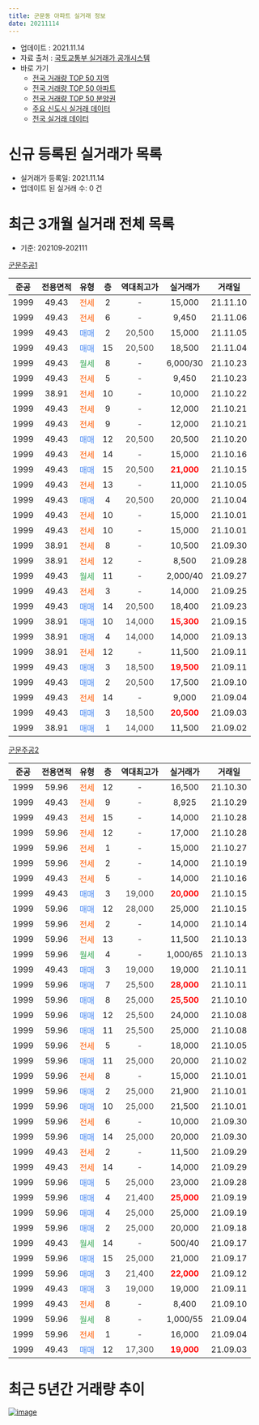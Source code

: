 ```yaml
---
title: 군문동 아파트 실거래 정보
date: 20211114
---
```


* 업데이트 : 2021.11.14
* 자료 출처 : [국토교통부 실거래가 공개시스템](http://rt.molit.go.kr)
* 바로 가기
    * [전국 거래량 TOP 50 지역](https://apt-info.github.io/apt-trade-info/tr)
    * [전국 거래량 TOP 50 아파트](https://apt-info.github.io/apt-trade-info/ta)
    * [전국 거래량 TOP 50 분양권](https://apt-info.github.io/apt-trade-info/tb)
    * [주요 신도시 실거래 데이터](https://apt-info.github.io/apt-trade-info/newtown)
    * [전국 실거래 데이터](https://apt-info.github.io/apt-trade-info/all)



<script async src="https://pagead2.googlesyndication.com/pagead/js/adsbygoogle.js"></script>
<!-- 기본광고 -->
<ins class="adsbygoogle"
     style="display:block"
     data-ad-client="ca-pub-1142216861245946"
     data-ad-slot="4805727019"
     data-ad-format="auto"
     data-full-width-responsive="true"></ins>
<script>
     (adsbygoogle = window.adsbygoogle || []).push({});
</script>


# 신규 등록된 실거래가 목록

* 실거래가 등록일: 2021.11.14
* 업데이트 된 실거래 수: 0 건




<script async src="https://pagead2.googlesyndication.com/pagead/js/adsbygoogle.js"></script>
<!-- 기본광고 -->
<ins class="adsbygoogle"
     style="display:block"
     data-ad-client="ca-pub-1142216861245946"
     data-ad-slot="4805727019"
     data-ad-format="auto"
     data-full-width-responsive="true"></ins>
<script>
     (adsbygoogle = window.adsbygoogle || []).push({});
</script>


# 최근 3개월 실거래 전체 목록
* 기준: 202109-202111


[군문주공1](https://search.naver.com/search.naver?query=%EA%B5%B0%EB%AC%B8%EC%A3%BC%EA%B3%B51)

|준공|전용면적|유형|층|역대최고가|실거래가|거래일|
|:---:|:---:|:---:|:---:|:---:|:---:|:---:|
|1999|49.43|<span style="color:#FF5A00">전세</span>|2|<span style="color:#444444">-</span>|15,000|21.11.10|
|1999|49.43|<span style="color:#FF5A00">전세</span>|6|<span style="color:#444444">-</span>|9,450|21.11.06|
|1999|49.43|<span style="color:#4285F3">매매</span>|2|<span style="color:#444444">20,500</span>|15,000|21.11.05|
|1999|49.43|<span style="color:#4285F3">매매</span>|15|<span style="color:#444444">20,500</span>|18,500|21.11.04|
|1999|49.43|<span style="color:#34A853">월세</span>|8|<span style="color:#444444">-</span>|6,000/30|21.10.23|
|1999|49.43|<span style="color:#FF5A00">전세</span>|5|<span style="color:#444444">-</span>|9,450|21.10.23|
|1999|38.91|<span style="color:#FF5A00">전세</span>|10|<span style="color:#444444">-</span>|10,000|21.10.22|
|1999|49.43|<span style="color:#FF5A00">전세</span>|9|<span style="color:#444444">-</span>|12,000|21.10.21|
|1999|49.43|<span style="color:#FF5A00">전세</span>|9|<span style="color:#444444">-</span>|12,000|21.10.21|
|1999|49.43|<span style="color:#4285F3">매매</span>|12|<span style="color:#444444">20,500</span>|20,500|21.10.20|
|1999|49.43|<span style="color:#FF5A00">전세</span>|14|<span style="color:#444444">-</span>|15,000|21.10.16|
|1999|49.43|<span style="color:#4285F3">매매</span>|15|<span style="color:#444444">20,500</span>|<b><span style="color:#FF0000">21,000</span></b>|21.10.15|
|1999|49.43|<span style="color:#FF5A00">전세</span>|13|<span style="color:#444444">-</span>|11,000|21.10.05|
|1999|49.43|<span style="color:#4285F3">매매</span>|4|<span style="color:#444444">20,500</span>|20,000|21.10.04|
|1999|49.43|<span style="color:#FF5A00">전세</span>|10|<span style="color:#444444">-</span>|15,000|21.10.01|
|1999|49.43|<span style="color:#FF5A00">전세</span>|10|<span style="color:#444444">-</span>|15,000|21.10.01|
|1999|38.91|<span style="color:#FF5A00">전세</span>|8|<span style="color:#444444">-</span>|10,500|21.09.30|
|1999|38.91|<span style="color:#FF5A00">전세</span>|12|<span style="color:#444444">-</span>|8,500|21.09.28|
|1999|49.43|<span style="color:#34A853">월세</span>|11|<span style="color:#444444">-</span>|2,000/40|21.09.27|
|1999|49.43|<span style="color:#FF5A00">전세</span>|3|<span style="color:#444444">-</span>|14,000|21.09.25|
|1999|49.43|<span style="color:#4285F3">매매</span>|14|<span style="color:#444444">20,500</span>|18,400|21.09.23|
|1999|38.91|<span style="color:#4285F3">매매</span>|10|<span style="color:#444444">14,000</span>|<b><span style="color:#FF0000">15,300</span></b>|21.09.15|
|1999|38.91|<span style="color:#4285F3">매매</span>|4|<span style="color:#444444">14,000</span>|14,000|21.09.13|
|1999|38.91|<span style="color:#FF5A00">전세</span>|12|<span style="color:#444444">-</span>|11,500|21.09.11|
|1999|49.43|<span style="color:#4285F3">매매</span>|3|<span style="color:#444444">18,500</span>|<b><span style="color:#FF0000">19,500</span></b>|21.09.11|
|1999|49.43|<span style="color:#4285F3">매매</span>|2|<span style="color:#444444">20,500</span>|17,500|21.09.10|
|1999|49.43|<span style="color:#FF5A00">전세</span>|14|<span style="color:#444444">-</span>|9,000|21.09.04|
|1999|49.43|<span style="color:#4285F3">매매</span>|3|<span style="color:#444444">18,500</span>|<b><span style="color:#FF0000">20,500</span></b>|21.09.03|
|1999|38.91|<span style="color:#4285F3">매매</span>|1|<span style="color:#444444">14,000</span>|11,500|21.09.02|

[군문주공2](https://search.naver.com/search.naver?query=%EA%B5%B0%EB%AC%B8%EC%A3%BC%EA%B3%B52)

|준공|전용면적|유형|층|역대최고가|실거래가|거래일|
|:---:|:---:|:---:|:---:|:---:|:---:|:---:|
|1999|59.96|<span style="color:#FF5A00">전세</span>|12|<span style="color:#444444">-</span>|16,500|21.10.30|
|1999|49.43|<span style="color:#FF5A00">전세</span>|9|<span style="color:#444444">-</span>|8,925|21.10.29|
|1999|49.43|<span style="color:#FF5A00">전세</span>|15|<span style="color:#444444">-</span>|14,000|21.10.28|
|1999|59.96|<span style="color:#FF5A00">전세</span>|12|<span style="color:#444444">-</span>|17,000|21.10.28|
|1999|59.96|<span style="color:#FF5A00">전세</span>|1|<span style="color:#444444">-</span>|15,000|21.10.27|
|1999|59.96|<span style="color:#FF5A00">전세</span>|2|<span style="color:#444444">-</span>|14,000|21.10.19|
|1999|49.43|<span style="color:#FF5A00">전세</span>|5|<span style="color:#444444">-</span>|14,000|21.10.16|
|1999|49.43|<span style="color:#4285F3">매매</span>|3|<span style="color:#444444">19,000</span>|<b><span style="color:#FF0000">20,000</span></b>|21.10.15|
|1999|59.96|<span style="color:#4285F3">매매</span>|12|<span style="color:#444444">28,000</span>|25,000|21.10.15|
|1999|59.96|<span style="color:#FF5A00">전세</span>|2|<span style="color:#444444">-</span>|14,000|21.10.14|
|1999|59.96|<span style="color:#FF5A00">전세</span>|13|<span style="color:#444444">-</span>|11,500|21.10.13|
|1999|59.96|<span style="color:#34A853">월세</span>|4|<span style="color:#444444">-</span>|1,000/65|21.10.13|
|1999|49.43|<span style="color:#4285F3">매매</span>|3|<span style="color:#444444">19,000</span>|19,000|21.10.11|
|1999|59.96|<span style="color:#4285F3">매매</span>|7|<span style="color:#444444">25,500</span>|<b><span style="color:#FF0000">28,000</span></b>|21.10.11|
|1999|59.96|<span style="color:#4285F3">매매</span>|8|<span style="color:#444444">25,000</span>|<b><span style="color:#FF0000">25,500</span></b>|21.10.10|
|1999|59.96|<span style="color:#4285F3">매매</span>|12|<span style="color:#444444">25,500</span>|24,000|21.10.08|
|1999|59.96|<span style="color:#4285F3">매매</span>|11|<span style="color:#444444">25,500</span>|25,000|21.10.08|
|1999|59.96|<span style="color:#FF5A00">전세</span>|5|<span style="color:#444444">-</span>|18,000|21.10.05|
|1999|59.96|<span style="color:#4285F3">매매</span>|11|<span style="color:#444444">25,000</span>|20,000|21.10.02|
|1999|59.96|<span style="color:#FF5A00">전세</span>|8|<span style="color:#444444">-</span>|15,000|21.10.01|
|1999|59.96|<span style="color:#4285F3">매매</span>|2|<span style="color:#444444">25,000</span>|21,900|21.10.01|
|1999|59.96|<span style="color:#4285F3">매매</span>|10|<span style="color:#444444">25,000</span>|21,500|21.10.01|
|1999|59.96|<span style="color:#FF5A00">전세</span>|6|<span style="color:#444444">-</span>|10,000|21.09.30|
|1999|59.96|<span style="color:#4285F3">매매</span>|14|<span style="color:#444444">25,000</span>|20,000|21.09.30|
|1999|49.43|<span style="color:#FF5A00">전세</span>|2|<span style="color:#444444">-</span>|11,500|21.09.29|
|1999|49.43|<span style="color:#FF5A00">전세</span>|14|<span style="color:#444444">-</span>|14,000|21.09.29|
|1999|59.96|<span style="color:#4285F3">매매</span>|5|<span style="color:#444444">25,000</span>|23,000|21.09.28|
|1999|59.96|<span style="color:#4285F3">매매</span>|4|<span style="color:#444444">21,400</span>|<b><span style="color:#FF0000">25,000</span></b>|21.09.19|
|1999|59.96|<span style="color:#4285F3">매매</span>|4|<span style="color:#444444">25,000</span>|25,000|21.09.19|
|1999|59.96|<span style="color:#4285F3">매매</span>|2|<span style="color:#444444">25,000</span>|20,000|21.09.18|
|1999|49.43|<span style="color:#34A853">월세</span>|14|<span style="color:#444444">-</span>|500/40|21.09.17|
|1999|59.96|<span style="color:#4285F3">매매</span>|15|<span style="color:#444444">25,000</span>|21,000|21.09.17|
|1999|59.96|<span style="color:#4285F3">매매</span>|3|<span style="color:#444444">21,400</span>|<b><span style="color:#FF0000">22,000</span></b>|21.09.12|
|1999|49.43|<span style="color:#4285F3">매매</span>|3|<span style="color:#444444">19,000</span>|19,000|21.09.11|
|1999|49.43|<span style="color:#FF5A00">전세</span>|8|<span style="color:#444444">-</span>|8,400|21.09.10|
|1999|59.96|<span style="color:#34A853">월세</span>|8|<span style="color:#444444">-</span>|1,000/55|21.09.04|
|1999|59.96|<span style="color:#FF5A00">전세</span>|1|<span style="color:#444444">-</span>|16,000|21.09.04|
|1999|49.43|<span style="color:#4285F3">매매</span>|12|<span style="color:#444444">17,300</span>|<b><span style="color:#FF0000">19,000</span></b>|21.09.03|



<script async src="https://pagead2.googlesyndication.com/pagead/js/adsbygoogle.js"></script>
<!-- 기본광고 -->
<ins class="adsbygoogle"
     style="display:block"
     data-ad-client="ca-pub-1142216861245946"
     data-ad-slot="4805727019"
     data-ad-format="auto"
     data-full-width-responsive="true"></ins>
<script>
     (adsbygoogle = window.adsbygoogle || []).push({});
</script>


# 최근 5년간 거래량 추이


<div style="width:100%;">
    <canvas id="deal_progress" height="200"></canvas>
</div>

<script>
new Chart(document.getElementById("deal_progress"), {
    type: 'line',
    data: {
        labels: ['16.01','16.02','16.03','16.04','16.05','16.06','16.07','16.08','16.09','16.10','16.11','16.12','17.01','17.02','17.03','17.04','17.05','17.06','17.07','17.08','17.09','17.10','17.11','17.12','18.01','18.02','18.03','18.04','18.05','18.06','18.07','18.08','18.09','18.10','18.11','18.12','19.01','19.02','19.03','19.04','19.05','19.06','19.07','19.08','19.09','19.10','19.11','19.12','20.01','20.02','20.03','20.04','20.05','20.06','20.07','20.08','20.09','20.10','20.11','20.12','21.01','21.02','21.03','21.04','21.05','21.06','21.07','21.08','21.09','21.10','21.11'],
        datasets: [{
            label: '매매/분양권',
            data: [5,10,8,8,7,7,9,13,8,11,6,4,5,14,17,15,10,11,9,8,7,5,9,6,3,4,12,4,6,11,4,8,8,5,1,2,5,5,3,5,13,8,9,9,6,12,13,15,16,25,20,17,10,22,11,8,10,5,11,33,19,12,20,32,30,21,25,29,16,13,2],
            borderColor: "rgba(66, 133, 243, 1)",
            backgroundColor: "rgba(66, 133, 243, 0.05)",
            borderWidth: 1,
            pointRadius: 0,
            fill: false,
            lineTension: 0
        },{
            label: '전/월세',
            data: [10,21,20,11,14,17,10,14,13,18,10,19,18,20,12,24,9,10,9,14,8,14,17,13,7,11,13,10,16,20,14,12,15,23,11,11,23,17,12,17,15,10,9,14,7,18,10,9,10,15,9,14,10,11,15,17,12,15,11,13,15,11,14,16,8,17,16,20,13,21,2],
            borderColor: "rgba(255, 90, 0, 1)",
            backgroundColor: "rgba(255, 90, 0, 0.05)",
            borderWidth: 1,
            pointRadius: 0,
            fill: false,
            lineTension: 0
        },{
            label: '합계',
            data: [15,31,28,19,21,24,19,27,21,29,16,23,23,34,29,39,19,21,18,22,15,19,26,19,10,15,25,14,22,31,18,20,23,28,12,13,28,22,15,22,28,18,18,23,13,30,23,24,26,40,29,31,20,33,26,25,22,20,22,46,34,23,34,48,38,38,41,49,29,34,4],
            borderColor: "rgba(0, 0, 0, 1)",
            backgroundColor: "rgba(0, 0, 0, 0.03)",
            borderWidth: 0.1,
            pointRadius: 0,
            fill: true,
            lineTension: 0
        }
        ]
    },
    options: {
        responsive: true,
        title: {
            display: false
        },
        tooltips: {
            mode: 'index',
            intersect: false
        },
        hover: {
            mode: 'nearest',
            intersect: true
        },
        scales: {
            xAxes: [{
                display: true,
                scaleLabel: {
                    display: true,
                    labelString: '년/월'
                }
            }],
            yAxes: [{
                display: true,
                ticks: {
                    suggestedMin: 0,
                },
                scaleLabel: {
                    display: true,
                    labelString: '실거래 수'
                }
            }]
        }
    }
});

</script>


[![image](https://apt-info.github.io/images/2020-01-03-apt-trade-info/1024x500.png)](https://play.google.com/store/apps/details?id=com.aptinfo.apttradeinfo)

